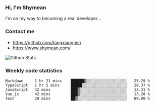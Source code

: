 ### Hi, I'm Shymean

I'm on my way to becoming a real developer...

### Contact me

- <https://github.com/tangxiangmin>
- <https://www.shymean.com/>

![Github Stats](https://github-readme-stats.vercel.app/api?username=tangxiangmin&show_icons=true&theme=dark)


###  Weekly code statistics

<!--START_SECTION:waka-->

```text
Markdown     1 hr 21 mins    ██████▒░░░░░░░░░░░░░░░░░░   25.29 %
TypeScript   1 hr 5 mins     █████░░░░░░░░░░░░░░░░░░░░   20.37 %
JavaScript   42 mins         ███▒░░░░░░░░░░░░░░░░░░░░░   13.31 %
Vue.js       42 mins         ███▒░░░░░░░░░░░░░░░░░░░░░   13.28 %
Text         28 mins         ██▒░░░░░░░░░░░░░░░░░░░░░░   09.00 %
```

<!--END_SECTION:waka-->